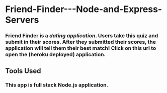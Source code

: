 # Friend-Finder---Node-and-Express-Servers

### Friend Finder is a _dating application_.  Users take this quiz and submit in their scores.  After they submitted their scores, the application will tell them their best match! Click on this url to open the  (heroku deployed) application.

## Tools Used
### This app is full stack Node.js application.  